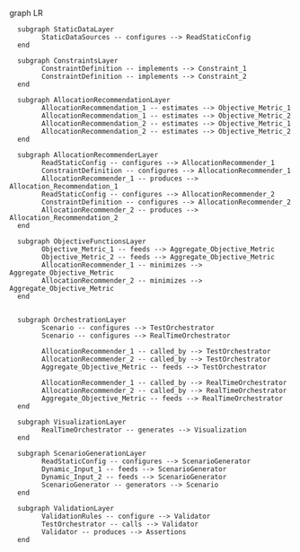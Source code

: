 graph LR
 
      subgraph StaticDataLayer
            StaticDataSources -- configures --> ReadStaticConfig
      end

      subgraph ConstraintsLayer
            ConstraintDefinition -- implements --> Constraint_1
            ConstraintDefinition -- implements --> Constraint_2
      end

      subgraph AllocationRecommendationLayer
            AllocationRecommendation_1 -- estimates --> Objective_Metric_1
            AllocationRecommendation_1 -- estimates --> Objective_Metric_2
            AllocationRecommendation_2 -- estimates --> Objective_Metric_1
            AllocationRecommendation_2 -- estimates --> Objective_Metric_2
      end

      subgraph AllocationRecommenderLayer
            ReadStaticConfig -- configures --> AllocationRecommender_1 
            ConstraintDefinition -- configures --> AllocationRecommender_1
            AllocationRecommender_1 -- produces --> Allocation_Recommendation_1
            ReadStaticConfig -- configures --> AllocationRecommender_2 
            ConstraintDefinition -- configures --> AllocationRecommender_2
            AllocationRecommender_2 -- produces --> Allocation_Recommendation_2
      end

      subgraph ObjectiveFunctionsLayer
            Objective_Metric_1 -- feeds --> Aggregate_Objective_Metric
            Objective_Metric_2 -- feeds --> Aggregate_Objective_Metric
            AllocationRecommender_1 -- minimizes --> Aggregate_Objective_Metric
            AllocationRecommender_2 -- minimizes --> Aggregate_Objective_Metric    
      end


      subgraph OrchestrationLayer
            Scenario -- configures --> TestOrchestrator
            Scenario -- configures --> RealTimeOrchestrator
            
            AllocationRecommender_1 -- called_by --> TestOrchestrator
            AllocationRecommender_2 -- called_by --> TestOrchestrator
            Aggregate_Objective_Metric -- feeds --> TestOrchestrator
            
            AllocationRecommender_1 -- called_by --> RealTimeOrchestrator
            AllocationRecommender_2 -- called_by --> RealTimeOrchestrator
            Aggregate_Objective_Metric -- feeds --> RealTimeOrchestrator
      end
      
      subgraph VisualizationLayer
            RealTimeOrchestrator -- generates --> Visualization
      end

      subgraph ScenarioGenerationLayer
            ReadStaticConfig -- configures --> ScenarioGenerator
            Dynamic_Input_1 -- feeds --> ScenarioGenerator
            Dynamic_Input_2 -- feeds --> ScenarioGenerator
            ScenarioGenerator -- generators --> Scenario
      end

      subgraph ValidationLayer
            ValidationRules -- configure --> Validator
            TestOrchestrator -- calls --> Validator
            Validator -- produces --> Assertions
      end

